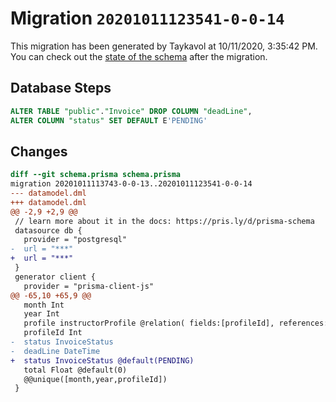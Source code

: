 # Migration `20201011123541-0-0-14`

This migration has been generated by Taykavol at 10/11/2020, 3:35:42 PM.
You can check out the [state of the schema](./schema.prisma) after the migration.

## Database Steps

```sql
ALTER TABLE "public"."Invoice" DROP COLUMN "deadLine",
ALTER COLUMN "status" SET DEFAULT E'PENDING'
```

## Changes

```diff
diff --git schema.prisma schema.prisma
migration 20201011113743-0-0-13..20201011123541-0-0-14
--- datamodel.dml
+++ datamodel.dml
@@ -2,9 +2,9 @@
 // learn more about it in the docs: https://pris.ly/d/prisma-schema
 datasource db {
   provider = "postgresql"
-  url = "***"
+  url = "***"
 }
 generator client {
   provider = "prisma-client-js"
@@ -65,10 +65,9 @@
   month Int
   year Int 
   profile instructorProfile @relation( fields:[profileId], references:[id])
   profileId Int
-  status InvoiceStatus
-  deadLine DateTime
+  status InvoiceStatus @default(PENDING)
   total Float @default(0)
   @@unique([month,year,profileId])
 }
```


